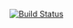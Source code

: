 [![Build Status](https://travis-ci.org/bartem1us/lab06.svg?branch=main)](https://travis-ci.org/bartem1us/lab06)
